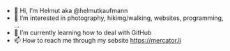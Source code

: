 - 👋  Hi, I’m Helmut aka @helmutkaufmann
- 👀  I’m interested in photography, hikimg/walking, websites, programming, ...
- 🌱  I’m currently learning how to deal with GitHub
- 📫  How to reach me through my sebsite https://mercator.li

<!---
helmutkaufmann/helmutkaufmann is a ✨ special ✨ repository because its `README.md` (this file) appears on your GitHub profile.
You can click the Preview link to take a look at your changes.
--->
